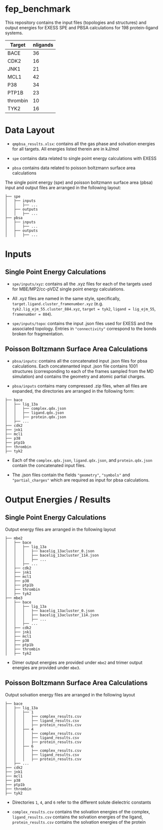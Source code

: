 # fep_benchmark
This repository contains the input files (topologies and structures) and output energies for EXESS SPE and PBSA calculations for 198 protein-ligand systems. 

| Target   | nligands |
|----------|----------|
| BACE     | 36       |
| CDK2     | 16       |
| JNK1     | 21       |
| MCL1     | 42       |
| P38      | 34       |
| PTP1B    | 23       |
| thrombin | 10       |
| TYK2     | 16       |

# Data Layout
- `qmpbsa_results.xlsx`: contains all the gas phase and solvation energies for all targets. All energies listed therein are in kJ/mol

- `spe` contains data related to single point energy calculations with EXESS

- `pbsa` contains data related to poisson boltzmann surface area calculations

The single point energy (spe) and poisson boltzmann surface area (pbsa) input and output files are arranged in the following layout:
```
├── spe
│   ├── inputs
│   │   ├── ...
│   ├── outputs
│   │   ├── ...
├── pbsa
│   ├── inputs
│   │   ├── ...
│   ├── outputs
│   │   ├── ...
```

# Inputs
## Single Point Energy Calculations
- `spe/inputs/xyz`: contains all the .xyz files for each of the targets used for MBE/MP2/cc-pVDZ single point energy calculations. 

- All .xyz files are named in the same style, specifically, `target.ligand.cluster_framenumber.xyz` (e.g. `tyk2.lig_ejm_55.cluster_884.xyz`, `target = tyk2`, `ligand = lig_ejm_55`, `framenumber = 884`).

- `spe/inputs/topo`: contains the input .json files used for EXESS and the associated topology. Entries in `"connectivity"` correspond to the bonds broken for fragmentation. 

## Poisson Boltzmann Surface Area Calculations
- `pbsa/inputs`: contains all the concatenated input .json files for pbsa calculations. Each concatenanted input .json file contains 1001 structures (corresponding to each of the frames sampled from the MD simulation) and contains the geometry and atomic partial charges.

- `pbsa/inputs` contains many compressed .zip files, when all files are expanded, the directories are arranged in the following form:
```
├── bace
│   ├── lig_13a 
│   │   ├── complex.qdx.json
│   │   ├── ligand.qdx.json
│   │   ├── protein.qdx.json
│   ├── ...
├── cdk2
├── jnk1
├── mcl1
├── p38
├── ptp1b
├── thrombin
├── tyk2
```

- Each of the `complex.qdx.json`, `ligand.qdx.json`, and `protein.qdx.json` contain the concatenated input files. 

- The .json files contain the fields `"geometry"`, `"symbols"` and `"partial_charges"` which are required as input for pbsa calculations.

# Output Energies / Results
## Single Point Energy Calculations
Output energy files are arranged in the following layout

```
├── mbe2
│   ├── bace
│   │   ├── lig_13a
│   │   │   ├── bacelig_13acluster_0.json
│   │   │   ├── bacelig_13acluster_114.json
│   │   │   ├── ...
│   │   ├── ...
│   ├── cdk2
│   ├── jnk1
│   ├── mcl1
│   ├── p38
│   ├── ptp1b
│   ├── thrombin
│   ├── tyk2
├── mbe3
│   ├── bace
│   │   ├── lig_13a
│   │   │   ├── bacelig_13acluster_0.json
│   │   │   ├── bacelig_13acluster_114.json
│   │   │   ├── ...
│   │   ├── ...
│   ├── cdk2
│   ├── jnk1
│   ├── mcl1
│   ├── p38
│   ├── ptp1b
│   ├── thrombin
│   ├── tyk2
```
- Dimer output energies are provided under `mbe2` and trimer output energies are provided under `mbe3`.

## Poisson Boltzmann Surface Area Calculations
Output solvation energy files are arranged in the following layout

```
├── bace
│   ├── lig_13a
│   │   ├── 1
│   │   │   ├── complex_results.csv
│   │   │   ├── ligand_results.csv
│   │   │   ├── protein_results.csv
│   │   ├── 4
│   │   │   ├── complex_results.csv
│   │   │   ├── ligand_results.csv
│   │   │   ├── protein_results.csv
│   │   ├── 6
│   │   │   ├── complex_results.csv
│   │   │   ├── ligand_results.csv
│   │   │   ├── protein_results.csv
│   ├── ...
├── cdk2
├── jnk1
├── mcl1
├── p38
├── ptp1b
├── thrombin
├── tyk2
```
- Directories `1`, `4`, and `6` refer to the different solute dielectric constants
 
- `complex_results.csv` contains the solvation energies of the complex, `ligand_results.csv` contains the solvation energies of the ligand, `protein_results.csv` contains the solvation energies of the protein


